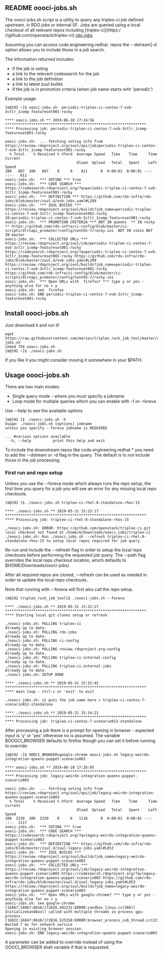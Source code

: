 ## README oooci-jobs.sh

The oooci-jobs.sh script is a utility to query any tripleo-ci job
defined upstream, in RDO jobs or internal SF. Jobs are queried using a local
checkout of all relevant repos including [tripleo-ci](https:/
//github.com/openstack/tripleo-ci)
[rdo-jobs](https://github.com/rdo-infra/rdo-jobs)

Assuming you can access code.engineering.redhat. repos the --dstream|-d option
allows you to include those in a job search.

The information returned includes:
  * if the job is voting
  * a link to the relevant codesearch for the job
  * a link to the job definition
  * a link to latest zuul builds
  * if the job is in promotion criteria (when job name starts with 'periodic')

Example usage:

```
[m@192 ~]$ oooci-jobs.sh  periodic-tripleo-ci-centos-7-ovb-3ctlr_1comp-featureset001-rocky

**** oooci-jobs.sh ** 2019-06-10 17:24:56 *****************************************************************
**** Processing job: periodic-tripleo-ci-centos-7-ovb-3ctlr_1comp-featureset001-rocky

oooci-jobs.sh:  ... fetching voting info from https://review.rdoproject.org/zuul/api/job/periodic-tripleo-ci-centos-7-ovb-3ctlr_1comp-featureset001-rocky
  % Total    % Received % Xferd  Average Speed   Time    Time     Time  Current
                                 Dload  Upload   Total   Spent    Left  Speed
100   887  100   887    0     0    811      0  0:00:01  0:00:01 --:--:--   811
oooci-jobs.sh:  *** VOTING *** true
oooci-jobs.sh:  *** CODE SEARCH *** https://codesearch.rdoproject.org/?q=periodic-tripleo-ci-centos-7-ovb-3ctlr_1comp-featureset001-rocky
oooci-jobs.sh:  *** DEFINITION *** https://github.com/rdo-infra/rdo-jobs/blob/master/zuul.d/ovb-jobs.yaml#L299
oooci-jobs.sh:  *** ZUUL BUILDS *** https://review.rdoproject.org/zuul/builds?job_name=periodic-tripleo-ci-centos-7-ovb-3ctlr_1comp-featureset001-rocky
18:periodic-tripleo-ci-centos-7-ovb-3ctlr_1comp-featureset001-rocky
oooci-jobs.sh:  *** PROMOTION CRITERIA *** NOT IN queens  ** IN rocky ** https://github.com/rdo-infra/ci-config/blob/master/ci-scripts/dlrnapi_promoter/config/CentOS-7/rocky.ini  NOT IN stein NOT IN master
oooci-jobs.sh:  *** COLLECTED URLs ***  https://review.rdoproject.org/zuul/job/periodic-tripleo-ci-centos-7-ovb-3ctlr_1comp-featureset001-rocky https://codesearch.rdoproject.org/?q=periodic-tripleo-ci-centos-7-ovb-3ctlr_1comp-featureset001-rocky https://github.com/rdo-infra/rdo-jobs/blob/master/zuul.d/ovb-jobs.yaml#L299 https://review.rdoproject.org/zuul/builds?job_name=periodic-tripleo-ci-centos-7-ovb-3ctlr_1comp-featureset001-rocky https://github.com/rdo-infra/ci-config/blob/master/ci-scripts/dlrnapi_promoter/config/CentOS-7/rocky.ini
oooci-jobs.sh:  *** Open URLs with  firefox? *** type y or yes - anything else for no > y
oooci-jobs.sh: see  firefox
oooci-jobs.sh: END periodic-tripleo-ci-centos-7-ovb-3ctlr_1comp-featureset001-rocky
```

## Install oooci-jobs.sh

Just download it and run it!

```
wget https://raw.githubusercontent.com/marios/tripleo_ruck_job_tool/master/oooci-jobs.sh
chmod 754 oooci-jobs.sh
[m@192 ~]$ ./oooci-jobs.sh
```

 If you like it you might consider moving it somewhere in your $PATH.

## Usage oooci-jobs.sh

There are two main modes:

  * Single query mode - where you must specify a jobname
  * Loop mode for multiple queries which you can enable with -f or--foreva

Use --help to see the available options
```
[m@192 ]$ ./oooci-jobs.sh -h
Usage: ./oooci-jobs.sh [options] jobname
unless you specify --foreva jobname is REQUIRED

... #various options available
  -h, --help          print this help and exit
```

To include the downstream repos like code.engineering.redhat.* you need to add
the --dstream or -d flag in the query. The default is to *not* include those
in the job processing.

### First run and repo setup

Unless you use the --foreva mode which always runs the repo setup, the first time you query for a job you will see an error for any missing local repo checkouts.

```
[m@192 ]$ ./oooci-jobs.sh tripleo-ci-rhel-8-standalone-rhos-15

**** ./oooci-jobs.sh ** 2019-05-31 15:25:17 *****************************************************************
**** Processing job: tripleo-ci-rhel-8-standalone-rhos-15

./oooci-jobs.sh: ERROR: https://github.com/openstack/tripleo-ci.git local checkout not found at /home/m/Downloads/oooci-jobs/tripleo-ci
./oooci-jobs.sh: Run ./oooci-jobs.sh --refresh tripleo-ci-rhel-8-standalone-rhos-15 to setup local repos required for job query

```
Re-run and include the --refresh flag in order to setup the local repo checkouts before
performing the requested job query. The --path flag overrides the local repo checkout
location, which defaults to $HOME/Downloads/oooci-jobs/.

After all required repos are cloned, --refresh can be used as needed in order to update the local
repo checkouts.

Note that running with --foreva will first also call the repo setup.

```
[m@192 tripleo_ruck_job_tool]$ ./oooci-jobs.sh --foreva

**** ./oooci-jobs.sh ** 2019-05-31 15:32:27 *****************************************************************
**** Starting local git clones setup or refresh

./oooci-jobs.sh: PULLING tripleo-ci
Already up to date.
./oooci-jobs.sh: PULLING rdo-jobs
Already up to date.
./oooci-jobs.sh: PULLING ci-config
Already up to date.
./oooci-jobs.sh: PULLING review.rdoproject.org-config
Already up to date.
./oooci-jobs.sh: PULLING tripleo-ci-internal-config
Already up to date.
./oooci-jobs.sh: PULLING tripleo-ci-internal-jobs
Already up to date.
./oooci-jobs.sh: SETUP DONE

**** ./oooci-jobs.sh ** 2019-05-31 15:32:42 *****************************************************************
**** main loop - ctrl-c or 'exit' to exit

./oooci-jobs.sh: it puts the job name here > tripleo-ci-centos-7-scenario012-standalone

**** ./oooci-jobs.sh ** 2019-05-31 15:34:21 *****************************************************************
**** Processing job: tripleo-ci-centos-7-scenario012-standalone
```

After processing a job there is a prompt for opening in browser - expected input is 'y' or 'yes' otherwise no
is assumed. The variable $OOOCI_BROWSER defaults to firefox though you can set it before running to override:

```
[m@192 ~]$ OOOCI_BROWSER=google-chrome oooci-jobs.sh legacy-weirdo-integration-queens-puppet-scenario003

**** oooci-jobs.sh ** 2019-06-10 17:28:05 *****************************************************************
**** Processing job: legacy-weirdo-integration-queens-puppet-scenario003

oooci-jobs.sh:  ... fetching voting info from https://review.rdoproject.org/zuul/api/job/legacy-weirdo-integration-queens-puppet-scenario003
  % Total    % Received % Xferd  Average Speed   Time    Time     Time  Current
                                 Dload  Upload   Total   Spent    Left  Speed
100  2220  100  2220    0     0   1118      0  0:00:01  0:00:01 --:--:--  1117
oooci-jobs.sh:  *** VOTING *** true
oooci-jobs.sh:  *** CODE SEARCH *** https://codesearch.rdoproject.org/?q=legacy-weirdo-integration-queens-puppet-scenario003
oooci-jobs.sh:  *** DEFINITION *** https://github.com/rdo-infra/rdo-jobs/blob/master/zuul.d/zuul-legacy-jobs.yaml#L853
oooci-jobs.sh:  *** ZUUL BUILDS *** https://review.rdoproject.org/zuul/builds?job_name=legacy-weirdo-integration-queens-puppet-scenario003
oooci-jobs.sh:  *** COLLECTED URLs ***  https://review.rdoproject.org/zuul/job/legacy-weirdo-integration-queens-puppet-scenario003 https://codesearch.rdoproject.org/?q=legacy-weirdo-integration-queens-puppet-scenario003 https://github.com/rdo-infra/rdo-jobs/blob/master/zuul.d/zuul-legacy-jobs.yaml#L853 https://review.rdoproject.org/zuul/builds?job_name=legacy-weirdo-integration-queens-puppet-scenario003
oooci-jobs.sh:  *** Open URLs with google-chrome? *** type y or yes - anything else for no > y
oooci-jobs.sh: see google-chrome
[16867:16867:0610/172816.502231:ERROR:sandbox_linux.cc(368)] InitializeSandbox() called with multiple threads in process gpu-process.
[16822:16847:0610/172816.525150:ERROR:browser_process_sub_thread.cc(221)] Waited 7 ms for network service
Opening in existing browser session.
oooci-jobs.sh: END legacy-weirdo-integration-queens-puppet-scenario003
```

A parameter can be added to override instead of using the OOOCI_BROWSER shell variable if that is requested.
